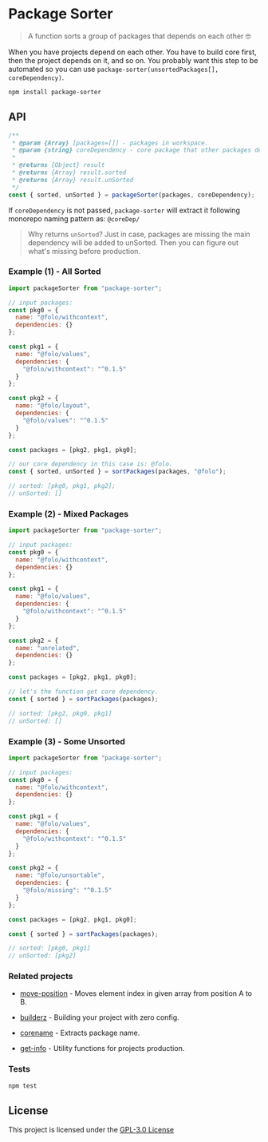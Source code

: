 # Package Sorter

> A function sorts a group of packages that depends on each other :nerd_face:

When you have projects depend on each other. You have to build core first, then
the project depends on it, and so on. You probably want this step to be automated
so you can use `package-sorter(unsortedPackages[], coreDependency)`.

```bash
npm install package-sorter
```

## API

```js
/**
 * @param {Array} [packages=[]] - packages in workspace.
 * @param {string} coreDependency - core package that other packages depends on it.
 *
 * @returns {Object} result
 * @returns {Array} result.sorted
 * @returns {Array} result.unSorted
 */
const { sorted, unSorted } = packageSorter(packages, coreDependency);
```

If `coreDependency` is not passed, `package-sorter` will extract it following
monorepo naming pattern as: `@coreDep/`

> Why returns `unSorted`?
> Just in case, packages are missing the main dependency will be added to
> unSorted. Then you can figure out what's missing before production.

### Example (1) - All Sorted

```js
import packageSorter from "package-sorter";

// input packages:
const pkg0 = {
  name: "@folo/withcontext",
  dependencies: {}
};

const pkg1 = {
  name: "@folo/values",
  dependencies: {
    "@folo/withcontext": "^0.1.5"
  }
};

const pkg2 = {
  name: "@folo/layout",
  dependencies: {
    "@folo/values": "^0.1.5"
  }
};

const packages = [pkg2, pkg1, pkg0];

// our core dependency in this case is: @folo.
const { sorted, unSorted } = sortPackages(packages, "@folo");

// sorted: [pkg0, pkg1, pkg2];
// unSorted: []
```

### Example (2) - Mixed Packages

```js
import packageSorter from "package-sorter";

// input packages:
const pkg0 = {
  name: "@folo/withcontext",
  dependencies: {}
};

const pkg1 = {
  name: "@folo/values",
  dependencies: {
    "@folo/withcontext": "^0.1.5"
  }
};

const pkg2 = {
  name: "unrelated",
  dependencies: {}
};

const packages = [pkg2, pkg1, pkg0];

// let's the function get core dependency.
const { sorted } = sortPackages(packages);

// sorted: [pkg2, pkg0, pkg1]
// unSorted: []
```

### Example (3) - Some Unsorted

```js
import packageSorter from "package-sorter";

// input packages:
const pkg0 = {
  name: "@folo/withcontext",
  dependencies: {}
};

const pkg1 = {
  name: "@folo/values",
  dependencies: {
    "@folo/withcontext": "^0.1.5"
  }
};

const pkg2 = {
  name: "@folo/unsortable",
  dependencies: {
    "@folo/missing": "^0.1.5"
  }
};

const packages = [pkg2, pkg1, pkg0];

const { sorted } = sortPackages(packages);

// sorted: [pkg0, pkg1]
// unSorted: [pkg2]
```

### Related projects

- [move-position](https://github.com/jalal246/move-position) - Moves element
  index in given array from position A to B.

- [builderz](https://github.com/jalal246/builderz) - Building your project with zero config.

- [corename](https://github.com/jalal246/corename) - Extracts package name.

- [get-info](https://github.com/jalal246/get-info) - Utility functions for projects production.

### Tests

```sh
npm test
```

## License

This project is licensed under the [GPL-3.0 License](https://github.com/jalal246/packageSorter/blob/master/LICENSE)
